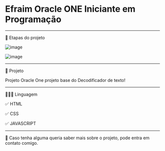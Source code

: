 # Efraim Oracle ONE Iniciante em Programação  
***************************************************************************************************************************
📌 Etapas do projeto

![image](https://user-images.githubusercontent.com/72118415/167740165-67cb15fb-4491-4c77-ba95-f598c65d4e2c.png)

![image](https://user-images.githubusercontent.com/72118415/167746203-c0a049db-c8ba-4e8b-b5d2-878b563ccacf.png)

***************************************************************************************************************************
🌱 Projeto

Projeto Oracle One projeto base do Decodificador de texto!
***************************************************************************************************************************
👩🏻‍💻 Linguagem

✅ HTML

✅ CSS

✅ JAVASCRIPT

***************************************************************************************************************************

💌 Caso tenha alguma queria saber mais sobre o projeto, pode entra em contato comigo.  
